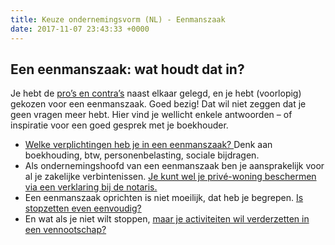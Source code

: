 ```yaml
---
title: Keuze ondernemingsvorm (NL) - Eenmanszaak
date: 2017-11-07 23:43:33 +0000
---
```

## Een eenmanszaak: wat houdt dat in?

Je hebt de [pro’s en contra’s](http://www.xerius.be/blog/zelfstandige-worden-eenmanszaak-vennootschap/) naast elkaar gelegd, en je hebt (voorlopig) gekozen voor een eenmanszaak. Goed bezig! Dat wil niet zeggen dat je geen vragen meer hebt. Hier vind je wellicht enkele antwoorden – of inspiratie voor een goed gesprek met je boekhouder.

* [Welke verplichtingen heb je in een eenmanszaak? ](http://www.xerius.be/blog/boekhouding-eenmanszaak)Denk aan boekhouding, btw, personenbelasting, sociale bijdragen.
* Als ondernemingshoofd van een eenmanszaak ben je aansprakelijk voor al je zakelijke verbintenissen. [Je kunt wel je privé-woning beschermen via een verklaring bij de notaris.](https://www.notaris.be/nieuws-pers/detail/de-akte-van-onbeslagbaarheid-van-de-gezinswoning)
* Een eenmanszaak oprichten is niet moeilijk, dat heb je begrepen. [Is stopzetten even eenvoudig?](https://www.xerius.be/zelfstandigen/start-eigen-zaak/eenmanszaak-vennootschap) 
* En wat als je niet wilt stoppen, [maar je activiteiten wil verderzetten in een vennootschap?](https://www.xerius.be/zelfstandigen/sociale-zekerheid/van-eenmanszaak-naar-vennootschap/)